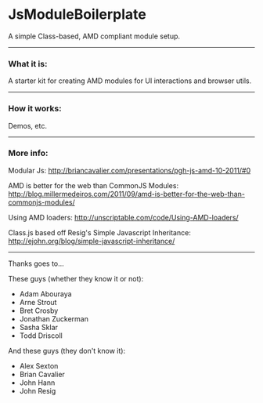 JsModuleBoilerplate
=====================

A simple Class-based, AMD compliant module setup. 

----------------------------------------

### What it is:

A starter kit for creating AMD modules for UI interactions and browser utils. 

----------------------------------------

### How it works:

Demos, etc.

----------------------------------------

### More info:

Modular Js:
http://briancavalier.com/presentations/pgh-js-amd-10-2011/#0

AMD is better for the web than CommonJS Modules:
http://blog.millermedeiros.com/2011/09/amd-is-better-for-the-web-than-commonjs-modules/

Using AMD loaders:
http://unscriptable.com/code/Using-AMD-loaders/

Class.js based off Resig's Simple Javascript Inheritance: 
http://ejohn.org/blog/simple-javascript-inheritance/

----------------------------------------

Thanks goes to...

These guys (whether they know it or not):

  * Adam Abouraya
  * Arne Strout
  * Bret Crosby
  * Jonathan Zuckerman
  * Sasha Sklar
  * Todd Driscoll

And these guys (they don't know it):

  * Alex Sexton
  * Brian Cavalier
  * John Hann
  * John Resig
